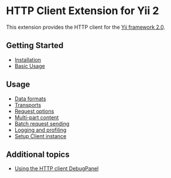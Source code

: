 HTTP Client Extension for Yii 2
===============================

This extension provides the HTTP client for the [Yii framework 2.0](http://www.yiiframework.com).


Getting Started
---------------

* [Installation](installation.md)
* [Basic Usage](basic-usage.md)

Usage
-----

* [Data formats](usage-data-formats.md)
* [Transports](usage-transports.md)
* [Request options](usage-request-options.md)
* [Multi-part content](usage-multi-part-content.md)
* [Batch request sending](usage-batch-request-sending.md)
* [Logging and profiling](usage-logging.md)
* [Setup Client instance](usage-setup-client-instance.md)

Additional topics
-----------------

* [Using the HTTP client DebugPanel](topics-debug.md)